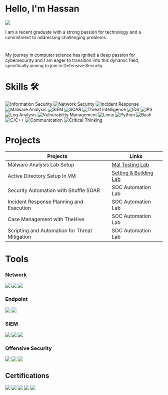 # Hello, I'm Hassan
<a href="https://www.linkedin.com/in/syed-mohd-hassan-0b46a8248/">
    <img src="https://img.shields.io/badge/-LinkedIn-0072b1?style=for-the-badge&logo=linkedin&logoColor=white" />
</a>

I am a recent graduate with a strong passion for technology and a commitment to addressing challenging problems.
#
My journey in computer science has ignited a deep passion for cybersecurity and I am eager to transition into this dynamic field, specifically aiming to join in Defensive Security.

# Skills 🛠
<div>
  <img src="https://img.shields.io/badge/Information%20Security-5C8DBB?style=for-the-badge&logo=security&logoColor=white" alt="Information Security" />
  
  <img src="https://img.shields.io/badge/Network%20Security-1BA0E8?style=for-the-badge&logo=cisco&logoColor=white" alt="Network Security" />

  <img src="https://img.shields.io/badge/Incident%20Response-FC8C40?style=for-the-badge&logo=incident-response&logoColor=white" alt="Incident Response" />

  <img src="https://img.shields.io/badge/Malware%20Analysis-0099CC?style=for-the-badge&logo=malwarebytes&logoColor=white" alt="Malware Analysis" />

  <img src="https://img.shields.io/badge/SIEM-FF6600?style=for-the-badge&logo=ibm&logoColor=white" alt="SIEM" />

  <img src="https://img.shields.io/badge/SOAR-DA4932?style=for-the-badge&logo=dynatrace&logoColor=white" alt="SOAR" />

  <img src="https://img.shields.io/badge/Threat%20Intelligence-FF7800?style=for-the-badge&logo=threat-intelligence&logoColor=white" alt="Threat Intelligence" />

  <img src="https://img.shields.io/badge/IDS-0072C6?style=for-the-badge&logo=cisco&logoColor=white" alt="IDS" />

  <img src="https://img.shields.io/badge/IPS-0072C6?style=for-the-badge&logo=cisco&logoColor=white" alt="IPS" />

  <img src="https://img.shields.io/badge/Log%20Analysis-005D8C?style=for-the-badge&logo=splunk&logoColor=white" alt="Log Analysis" />

  <img src="https://img.shields.io/badge/Vulnerability%20Management-4E5B31?style=for-the-badge&logo=tenable&logoColor=white" alt="Vulnerability Management" />

  <img src="https://img.shields.io/badge/Linux-FCC624?style=for-the-badge&logo=linux&logoColor=black" alt="Linux" />

  <img src="https://img.shields.io/badge/Python-3776AB?style=for-the-badge&logo=python&logoColor=white" alt="Python" />

  <img src="https://img.shields.io/badge/Bash-4EAA25?style=for-the-badge&logo=gnu-bash&logoColor=white" alt="Bash" />

  <img src="https://img.shields.io/badge/C%2FC%2B%2B-00599C?style=for-the-badge&logo=cplusplus&logoColor=white" alt="C/C++" />

  <img src="https://img.shields.io/badge/Communication-0072C6?style=for-the-badge&logo=communication&logoColor=white" alt="Communication" />

  <img src="https://img.shields.io/badge/Critical%20Thinking-FFCC00?style=for-the-badge&logo=critical-thinking&logoColor=black" alt="Critical Thinking" />
</div>



# Projects

| Projects                                         | Links         |
|-----------------------------------------------|----------------------------|
| Malware Analysis Lab Setup | <a href="https://github.com/syedme18/Malware-Analysis-Lab">Mal Testing Lab</a>|
| Active Directory Setup In VM | <a href="https://github.com/syedme18/Setting-Up-Active-Directory-and-Building-a-Domain-Controller-in-a-Virtual-Environment">Setting & Building Lab</a>|
| Security Automation with Shuffle SOAR         | SOC Automation Lab|
| Incident Response Planning and Execution      | SOC Automation Lab|
| Case Management with TheHive                  | SOC Automation Lab|
| Scripting and Automation for Threat Mitigation | SOC Automation Lab|


# Tools

### Network
<div>
    <img src="https://img.shields.io/badge/-Wireshark-1679A7?&style=for-the-badge&logo=Wireshark&logoColor=white" />
    <img src="https://img.shields.io/badge/-Suricata-EF3B2D?&style=for-the-badge&logo=Suricata&logoColor=white" />
    <img src="https://img.shields.io/badge/-Zeek-777BB4?&style=for-the-badge&logo=Zeek&logoColor=white" />
</div>

### Endpoint
<div>
    <img src="https://img.shields.io/badge/-Microsoft_Defender_for_Endpoint-00A4EF?&style=for-the-badge&logo=Microsoft&logoColor=white" />
    <img src="https://img.shields.io/badge/-Velociraptor-4B275F?&style=for-the-badge&logo=Velociraptor&logoColor=white" />
</div>

### SIEM
<div>
    <img src="https://img.shields.io/badge/-Microsoft_Sentinel-0078D4?&style=for-the-badge&logo=Microsoft&logoColor=white" />
    <img src="https://img.shields.io/badge/-Splunk-000000?&style=for-the-badge&logo=Splunk&logoColor=white" />
    <img src="https://img.shields.io/badge/-Elastic-005571?&style=for-the-badge&logo=Elastic&logoColor=white" />
</div>

### Offensive Security
<div>
    <img src="https://img.shields.io/badge/-Metasploit-2A2F39?&style=for-the-badge&logo=Metasploit&logoColor=white" />
    <img src="https://img.shields.io/badge/-Nmap-4682B4?&style=for-the-badge&logo=Nmap&logoColor=white" />
    <img src="https://img.shields.io/badge/-BeEF-F77400?&style=for-the-badge&logoColor=white" />
</div>

## Certifications
<div>
  <a href="https://www.credly.com/go/qvCgg9F8"><img src="https://img.shields.io/badge/Google%20Cybersecurity-blue?style=for-the-badge&logo=google&logoColor=white" /></a>
  <a href="https://codered.eccouncil.org/certificate/79d5ee0c-a369-4127-a388-d70fc1d1440e"><img src="https://img.shields.io/badge/Ethical%20Hacking%20Essentials%20by%20EcCouncil-FF0000?style=for-the-badge&logo=eccouncil&logoColor=white" /></a>
  <img src="https://img.shields.io/badge/-Network%20Fundamentals-white?&style=for-the-badge&logo=Cybrary&logoColor=white" />
  <img src="https://img.shields.io/badge/-MySQL-0000FF?&style=for-the-badge&logo=mysql&logoColor=white" />
   <a href="https://www.udemy.com/certificate/UC-2bcf47b7-8d2f-436e-b2d7-8d96cbef0afc/"><img src="https://img.shields.io/badge/Ethical%20Hacking%20From%20Scratch-purple?style=for-the-badge&logo=udemy&logoColor=white" /></a>



  


</div>
